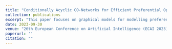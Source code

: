 ```yaml
---
title: "Conditionally Acyclic CO-Networks for Efficient Preferential Optimization"
collection: publications
excerpt: "This paper focuses on graphical models for modelling preferences in combinatorial space and their use for item optimisation. The preferential optimisation task seeks to find the preferred item containing some defined values, which is useful for many recommendation settings in e-commerce. We show that efficient (i.e., with polynomial time complexity) preferential optimisation is achieved with a subset of cyclic CP-nets called conditional acyclic CP-net. We also introduce a new graphical preference model, called Conditional-Optimality networks (CO-networks), that are more concise than conditional acyclic CP-nets and LP-trees but have the same expressiveness with respect to optimisation. Finally, we empirically show that preferential optimisation can be used for encoding alternatives into partial instantiations and vice versa, paving the way towards CO-nets and CP-nets unsupervised learning with the minimal description length (MDL) principle."
date: 2023-09-30
venue: "26th European Conference on Artificial Intelligence (ECAI 2023)"
paperurl: ''
citation: ""
---
```

